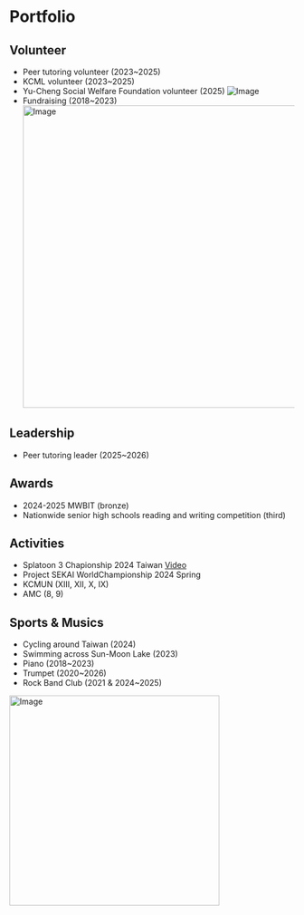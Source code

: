 # Portfolio

## Volunteer
- Peer tutoring volunteer (2023~2025)
- KCML volunteer (2023~2025)
- Yu-Cheng Social Welfare Foundation volunteer (2025)
![Image](https://github.com/user-attachments/assets/9f1ad920-86f4-4ca3-abf5-700f37ce1419)
- Fundraising (2018~2023)
 [<img width="534" alt="Image" src="https://github.com/user-attachments/assets/6c8d804c-9f79-4983-b91b-cda1237ee7d1" />](https://github.com/Anti-Kirby/Anti-Kirby.github.io/issues/3#issue-3142235515)


## Leadership
- Peer tutoring leader (2025~2026)

## Awards
- 2024-2025 MWBIT (bronze)
- Nationwide senior high schools reading and writing competition (third)

## Activities
- Splatoon 3 Chapionship 2024 Taiwan
  [Video](https://www.youtube.com/watch?v=jjpUPVmEDZ4&t=16790s)
- Project SEKAI WorldChampionship 2024 Spring
- KCMUN (XIII, XII, X, IX)
- AMC (8, 9)

## Sports & Musics
- Cycling around Taiwan (2024)
- Swimming across Sun-Moon Lake (2023)
- Piano (2018~2023)
- Trumpet (2020~2026)
- Rock Band Club (2021 & 2024~2025)
<img width="371" alt="Image" src="https://github.com/user-attachments/assets/004d5228-cd98-4b39-af69-2f3c82d23f8a" />

